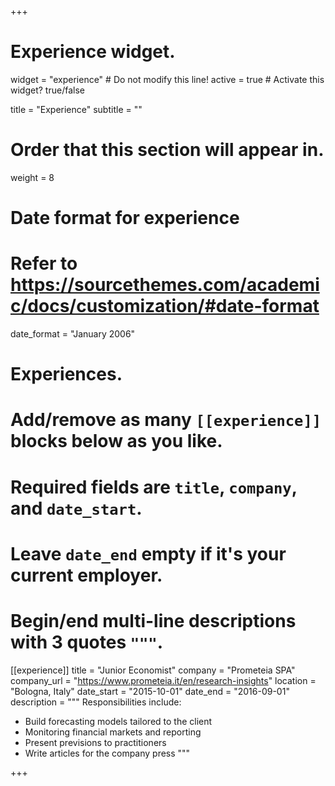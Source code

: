 +++
# Experience widget.
widget = "experience"  # Do not modify this line!
active = true  # Activate this widget? true/false

title = "Experience"
subtitle = ""

# Order that this section will appear in.
weight = 8

# Date format for experience
#   Refer to https://sourcethemes.com/academic/docs/customization/#date-format
date_format = "January 2006"

# Experiences.
#   Add/remove as many `[[experience]]` blocks below as you like.
#   Required fields are `title`, `company`, and `date_start`.
#   Leave `date_end` empty if it's your current employer.
#   Begin/end multi-line descriptions with 3 quotes `"""`.
[[experience]]
  title = "Junior Economist"
  company = "Prometeia SPA"
  company_url = "https://www.prometeia.it/en/research-insights"
  location = "Bologna, Italy"
  date_start = "2015-10-01"
  date_end = "2016-09-01"
  description = """
  Responsibilities include:
  
  * Build forecasting models tailored to the client
  * Monitoring financial markets and reporting
  * Present previsions to practitioners 
  * Write articles for the company press
  """

+++
